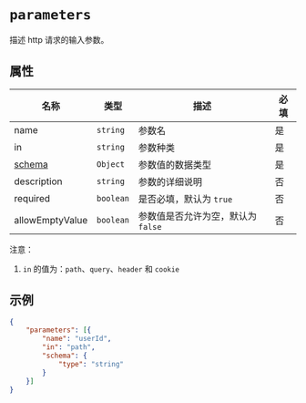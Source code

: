 # `parameters`

描述 http 请求的输入参数。

## 属性

| 名称                  | 类型      | 描述                               | 必填 |
| --------------------- | --------- | ---------------------------------- | ---- |
| name                  | `string`  | 参数名                             | 是   |
| in                    | `string`  | 参数种类                           | 是   |
| [schema](./schema.md) | `Object`  | 参数值的数据类型                   | 是   |
| description           | `string`  | 参数的详细说明                     | 否   |
| required              | `boolean` | 是否必填，默认为 `true`            | 否   |
| allowEmptyValue       | `boolean` | 参数值是否允许为空，默认为 `false` | 否   |

注意：

1. `in` 的值为：`path`、`query`、`header` 和 `cookie`

## 示例

```json
{
    "parameters": [{
        "name": "userId",
        "in": "path",
        "schema": {
            "type": "string"
        }
    }]
}
```